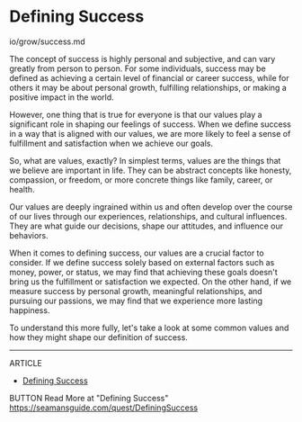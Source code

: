 # Defining Success

io/grow/success.md


The concept of success is highly personal and subjective, and can vary greatly from person to person. For some individuals, success may be defined as achieving a certain level of financial or career success, while for others it may be about personal growth, fulfilling relationships, or making a positive impact in the world.

However, one thing that is true for everyone is that our values play a significant role in shaping our feelings of success. When we define success in a way that is aligned with our values, we are more likely to feel a sense of fulfillment and satisfaction when we achieve our goals.

So, what are values, exactly? In simplest terms, values are the things that we believe are important in life. They can be abstract concepts like honesty, compassion, or freedom, or more concrete things like family, career, or health.

Our values are deeply ingrained within us and often develop over the course of our lives through our experiences, relationships, and cultural influences. They are what guide our decisions, shape our attitudes, and influence our behaviors.

When it comes to defining success, our values are a crucial factor to consider. If we define success solely based on external factors such as money, power, or status, we may find that achieving these goals doesn't bring us the fulfillment or satisfaction we expected. On the other hand, if we measure success by personal growth, meaningful relationships, and pursuing our passions, we may find that we experience more lasting happiness.

To understand this more fully, let's take a look at some common values and how they might shape our definition of success.

---

ARTICLE
* [Defining Success](/success/)

BUTTON
    Read More at "Defining Success" 
    https://seamansguide.com/quest/DefiningSuccess 